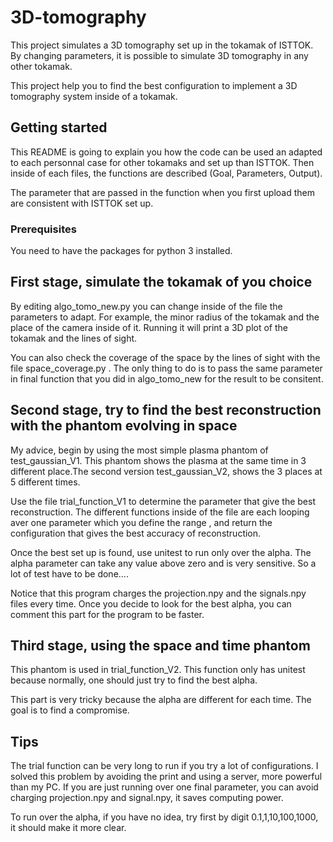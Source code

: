 # 3D-tomography

This project simulates a 3D tomography set up in the tokamak of ISTTOK. By changing parameters, it is possible to simulate 3D tomography in any other tokamak.

This project help you to find the best configuration to implement a 3D tomography system inside of a tokamak.


## Getting started

This README is going to explain you how the code can be used an adapted to each personnal case for other tokamaks and set up than ISTTOK. Then inside of each files, the functions are described (Goal, Parameters, Output).

The parameter that are passed in the function when you first upload them are consistent with ISTTOK set up.

### Prerequisites

You need to have the packages for python 3 installed.

## First stage, simulate the tokamak of you choice 

By editing algo_tomo_new.py you can change inside of the file the parameters to adapt. 
For example, the minor radius of the tokamak and the place of the camera inside of it.
Running it will print a 3D plot of the tokamak and the lines of sight. 

You can also check the coverage of the space by the lines of sight with the file space_coverage.py . The only thing to do is to pass the same parameter in final function that you did in algo_tomo_new for the result to be consitent.

## Second stage, try to find the best reconstruction with the phantom evolving in space

My advice, begin by using the most simple plasma phantom of test_gaussian_V1. This phantom shows the plasma at the same time in 3 different place.The second version test_gaussian_V2, shows the 3 places at 5 different times.

Use the file trial_function_V1 to determine the parameter that give the best reconstruction. The different functions inside of the file are each looping aver one parameter which you define the range , and return the configuration that gives the best accuracy of reconstruction. 

Once the best set up is found, use unitest to run only over the alpha. The alpha parameter can take any value above zero and is very sensitive. So a lot of test have to be done....

Notice that this program charges the projection.npy and the signals.npy files every time. Once you decide to look for the best alpha, you can comment this part for the program to be faster.

## Third stage, using the space and time phantom

This phantom is used in trial_function_V2. This function only has unitest because normally, one should just try to find the best alpha.

This part is very tricky because the alpha are different for each time. The goal is to find a compromise. 

## Tips 
The trial function can be very long to run if you try a lot of configurations. I solved this problem by avoiding the print and using a server, more powerful than my PC. If you are just running over one final parameter, you can avoid charging projection.npy and signal.npy, it saves computing power.  

To run over the alpha, if you have no idea, try first by digit 0.1,1,10,100,1000, it should make it more clear.

